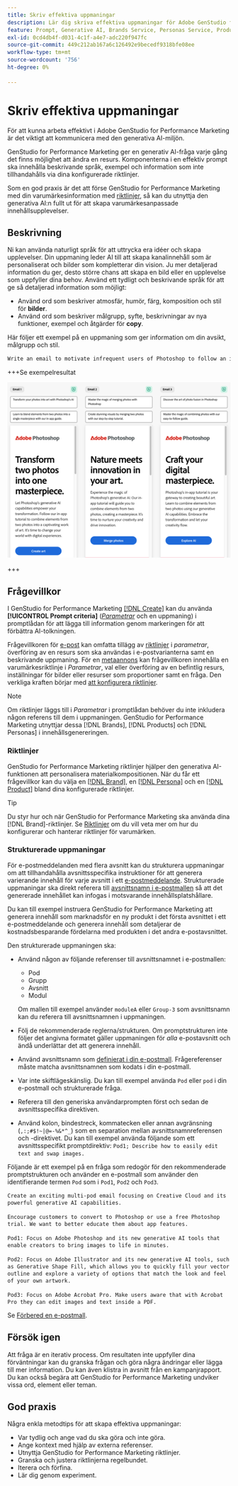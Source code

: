 ```yaml
---
title: Skriv effektiva uppmaningar
description: Lär dig skriva effektiva uppmaningar för Adobe GenStudio for Performance Marketing.
feature: Prompt, Generative AI, Brands Service, Personas Service, Products Service, Guidelines
exl-id: 0cd4db4f-d031-4c1f-a4e7-adc220f947fc
source-git-commit: 449c212ab167a6c126492e9becedf9318bfe08ee
workflow-type: tm+mt
source-wordcount: '756'
ht-degree: 0%

---
```


# Skriv effektiva uppmaningar

För att kunna arbeta effektivt i Adobe GenStudio for Performance Marketing är det viktigt att kommunicera med den generativa AI-miljön.

GenStudio for Performance Marketing ger en generativ AI-fråga varje gång det finns möjlighet att ändra en resurs. Komponenterna i en effektiv prompt ska innehålla beskrivande språk, exempel och information som inte tillhandahålls via dina konfigurerade riktlinjer.

Som en god praxis är det att förse GenStudio for Performance Marketing med din varumärkesinformation med [riktlinjer](/help/user-guide/guidelines/overview.md), så kan du utnyttja den generativa AI:n fullt ut för att skapa varumärkesanpassade innehållsupplevelser.

## Beskrivning

Ni kan använda naturligt språk för att uttrycka era idéer och skapa upplevelser. Din uppmaning leder AI till att skapa kanalinnehåll som är personaliserat och bilder som kompletterar din vision. Ju mer detaljerad information du ger, desto större chans att skapa en bild eller en upplevelse som uppfyller dina behov. Använd ett tydligt och beskrivande språk för att ge så detaljerad information som möjligt:

- Använd ord som beskriver atmosfär, humör, färg, komposition och stil för **bilder**.
- Använd ord som beskriver målgrupp, syfte, beskrivningar av nya funktioner, exempel och åtgärder för **copy**.

Här följer ett exempel på en uppmaning som ger information om din avsikt, målgrupp och stil.

```bash
Write an email to motivate infrequent users of Photoshop to follow an in-app tutorial that teaches them to combine elements of two photos into a beautiful work of art. Highlight the generative AI capabilities of Photoshop and use references to natural imagery.
```

+++Se exempelresultat

![tre genererade e-postmeddelanden](/help/assets/sample-email.png)

+++

## Frågevillkor

I GenStudio for Performance Marketing [[!DNL Create]](/help/user-guide/create/overview.md) kan du använda **[!UICONTROL Prompt criteria]** ([_Parametrar_](/help/user-guide/create/overview.md#parameters) och en uppmaning) i promptlådan för att lägga till information genom markeringen för att förbättra AI-tolkningen.

Frågevillkoren för [e-post](/help/user-guide/create/email-experiences.md) kan omfatta tillägg av [riktlinjer](/help/user-guide/guidelines/overview.md) i _parametrar_, överföring av en resurs som ska användas i e-postvarianterna samt en beskrivande uppmaning. För en [metaannons](/help/user-guide/create/create-meta-ad.md) kan frågevillkoren innehålla en varumärkesriktlinje i _Parametrar_, val eller överföring av en befintlig resurs, inställningar för bilder eller resurser som proportioner samt en fråga. Den verkliga kraften börjar med [att konfigurera riktlinjer](/help/user-guide/guidelines/add-guidelines.md).

>[!NOTE]
>
>Om riktlinjer läggs till i _Parametrar_ i promptlådan behöver du inte inkludera någon referens till dem i uppmaningen. GenStudio for Performance Marketing utnyttjar dessa [!DNL Brands], [!DNL Products] och [!DNL Personas] i innehållsgenereringen.

### Riktlinjer

GenStudio for Performance Marketing riktlinjer hjälper den generativa AI-funktionen att personalisera materialkompositionen. När du får ett frågevillkor kan du välja en [[!DNL Brand]](/help/user-guide/guidelines/brands.md), en [[!DNL Persona]](/help/user-guide/guidelines/personas.md) och en [[!DNL Product]](/help/user-guide/guidelines/products.md) bland dina konfigurerade riktlinjer.

>[!TIP]
>
>Du styr hur och när GenStudio for Performance Marketing ska använda dina [!DNL Brand]-riktlinjer. Se [Riktlinjer](/help/user-guide/guidelines/overview.md) om du vill veta mer om hur du konfigurerar och hanterar riktlinjer för varumärken.

### Strukturerade uppmaningar

För e-postmeddelanden med flera avsnitt kan du strukturera uppmaningar om att tillhandahålla avsnittsspecifika instruktioner för att generera varierande innehåll för varje avsnitt i ett [e-postmeddelande](/help/user-guide/create/email-experiences.md). Strukturerade uppmaningar ska direkt referera till [avsnittsnamn i e-postmallen](/help/user-guide/content/email-template.md#multi-section-emails) så att det genererade innehållet kan infogas i motsvarande innehållsplatshållare.

Du kan till exempel instruera GenStudio for Performance Marketing att generera innehåll som marknadsför en ny produkt i det första avsnittet i ett e-postmeddelande och generera innehåll som detaljerar de kostnadsbesparande fördelarna med produkten i det andra e-postavsnittet.

Den strukturerade uppmaningen ska:

- Använd någon av följande referenser till avsnittsnamnet i e-postmallen:
   - Pod
   - Grupp
   - Avsnitt
   - Modul

  Om mallen till exempel använder `moduleA` eller `Group-3` som avsnittsnamn kan du referera till avsnittsnamnen i uppmaningen.

- Följ de rekommenderade reglerna/strukturen. Om promptstrukturen inte följer det angivna formatet gäller uppmaningen för *alla* e-postavsnitt och ändå underlättar det att generera innehåll.
- Använd avsnittsnamn som [definierat i din e-postmall](/help/user-guide/content/email-template.md#code-an-email-template). Frågereferenser måste matcha avsnittsnamnen som kodats i din e-postmall.
- Var inte skiftlägeskänslig. Du kan till exempel använda `Pod` eller `pod` i din e-postmall och strukturerade fråga.
- Referera till den generiska användarprompten först och sedan de avsnittsspecifika direktiven.
- Använd kolon, bindestreck, kommatecken eller annan avgränsning (`,:;#$!~|@=-%&*^_`) som en separation mellan avsnittsnamnreferensen och -direktivet. Du kan till exempel använda följande som ett avsnittsspecifikt promptdirektiv: `Pod1; Describe how to easily edit text and swap images.`

Följande är ett exempel på en fråga som redogör för den rekommenderade promptstrukturen och använder en e-postmall som använder den identifierande termen `Pod` som i `Pod1`, `Pod2` och `Pod3`.

```properties
Create an exciting multi-pod email focusing on Creative Cloud and its powerful generative AI capabilities.

Encourage customers to convert to Photoshop or use a free Photoshop trial. We want to better educate them about app features.

Pod1: Focus on Adobe Photoshop and its new generative AI tools that enable creators to bring images to life in minutes.

Pod2: Focus on Adobe Illustrator and its new generative AI tools, such as Generative Shape Fill, which allows you to quickly fill your vector outline and explore a variety of options that match the look and feel of your own artwork.

Pod3: Focus on Adobe Acrobat Pro. Make users aware that with Acrobat Pro they can edit images and text inside a PDF.
```

Se [Förbered en e-postmall](/help/user-guide/content/email-template.md#code-an-email-template).

## Försök igen

Att fråga är en iterativ process. Om resultaten inte uppfyller dina förväntningar kan du granska frågan och göra några ändringar eller lägga till mer information. Du kan även klistra in avsnitt från en kampanjrapport. Du kan också begära att GenStudio for Performance Marketing undviker vissa ord, element eller teman.

## God praxis

Några enkla metodtips för att skapa effektiva uppmaningar:

- Var tydlig och ange vad du ska göra och inte göra.
- Ange kontext med hjälp av externa referenser.
- Utnyttja GenStudio for Performance Marketing riktlinjer.
- Granska och justera riktlinjerna regelbundet.
- Iterera och förfina.
- Lär dig genom experiment.
